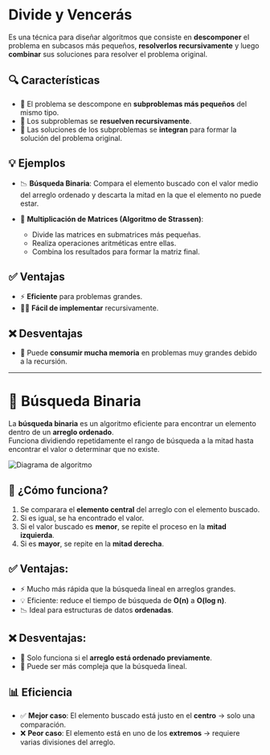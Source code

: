 # Divide y Vencerás

Es una técnica para diseñar algoritmos que consiste en **descomponer** el problema en subcasos más pequeños, **resolverlos recursivamente** y luego **combinar** sus soluciones para resolver el problema original.

## 🔍 Características
- 🧩 El problema se descompone en **subproblemas más pequeños** del mismo tipo.
- 🔁 Los subproblemas se **resuelven recursivamente**.
- 🧠 Las soluciones de los subproblemas se **integran** para formar la solución del problema original.

## 💡 Ejemplos
- 📉 **Búsqueda Binaria**: Compara el elemento buscado con el valor medio del arreglo ordenado y descarta la mitad en la que el elemento no puede estar.
  
- 🧮 **Multiplicación de Matrices (Algoritmo de Strassen)**: 
  - Divide las matrices en submatrices más pequeñas.
  - Realiza operaciones aritméticas entre ellas.
  - Combina los resultados para formar la matriz final.

## ✅ Ventajas
- ⚡ **Eficiente** para problemas grandes.
- 👨‍💻 **Fácil de implementar** recursivamente.

## ❌ Desventajas
- 💾 Puede **consumir mucha memoria** en problemas muy grandes debido a la recursión.

---

# 🔎 Búsqueda Binaria

La **búsqueda binaria** es un algoritmo eficiente para encontrar un elemento dentro de un **arreglo ordenado**.  
Funciona dividiendo repetidamente el rango de búsqueda a la mitad hasta encontrar el valor o determinar que no existe.

![Diagrama de algoritmo](https://programacionpython80889555.wordpress.com/wp-content/uploads/2021/12/ejemplo.png?w=641)

## 🧠 ¿Cómo funciona?
1. Se comparara el **elemento central** del arreglo con el elemento buscado.
2. Si es igual, se ha encontrado el valor.
3. Si el valor buscado es **menor**, se repite el proceso en la **mitad izquierda**.
4. Si es **mayor**, se repite en la **mitad derecha**.

## ✅ Ventajas:
- ⚡ Mucho más rápida que la búsqueda lineal en arreglos grandes.
- 💡 Eficiente: reduce el tiempo de búsqueda de **O(n)** a **O(log n)**.
- 📉 Ideal para estructuras de datos **ordenadas**.

## ❌ Desventajas:
- 🔢 Solo funciona si el **arreglo está ordenado previamente**.
- 🧮 Puede ser más compleja que la búsqueda lineal.


## 📊 Eficiencia
- ✅ **Mejor caso**: El elemento buscado está justo en el **centro** → solo una comparación.
- ❌ **Peor caso**: El elemento está en uno de los **extremos** → requiere varias divisiones del arreglo.

